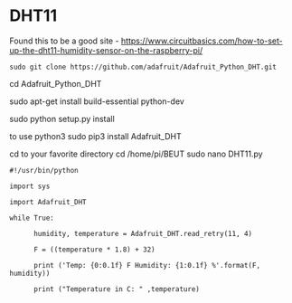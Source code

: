 # DHT11
Found this to be a good site - 
https://www.circuitbasics.com/how-to-set-up-the-dht11-humidity-sensor-on-the-raspberry-pi/

```sudo git clone https://github.com/adafruit/Adafruit_Python_DHT.git```

cd Adafruit_Python_DHT

sudo apt-get install build-essential python-dev

sudo python setup.py install

to use python3
sudo pip3 install Adafruit_DHT

cd to your favorite directory
cd /home/pi/BEUT
sudo nano DHT11.py
```
#!/usr/bin/python

import sys

import Adafruit_DHT

while True:

      humidity, temperature = Adafruit_DHT.read_retry(11, 4)

      F = ((temperature * 1.8) + 32)

      print ('Temp: {0:0.1f} F Humidity: {1:0.1f} %'.format(F, humidity))
  
      print ("Temperature in C: " ,temperature)
```
